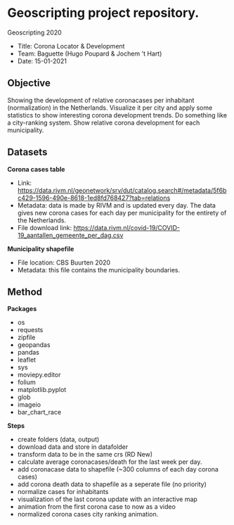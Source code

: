 # Geoscripting project repository.
Geoscripting 2020 
- Title: Corona Locator & Development
- Team: Baguette (Hugo Poupard & Jochem 't Hart)
- Date: 15-01-2021

## Objective
Showing the development of relative coronacases per inhabitant (normalization) in the Netherlands. Visualize it per city and apply some statistics to show interesting corona development trends. Do something like a city-ranking system. Show relative corona development for each municipality.

## Datasets
**Corona cases table**
- Link: https://data.rivm.nl/geonetwork/srv/dut/catalog.search#/metadata/5f6bc429-1596-490e-8618-1ed8fd768427?tab=relations
- Metadata: data is made by RIVM and is updated every day. The data gives new corona cases for each day per municipality for the entirety of the Netherlands.
- File download link: https://data.rivm.nl/covid-19/COVID-19_aantallen_gemeente_per_dag.csv

**Municipality shapefile**
- File location: CBS Buurten 2020
- Metadata: this file contains the municipality boundaries.

## Method
**Packages**
- os
- requests
- zipfile 
- geopandas
- pandas
- leaflet
- sys
- moviepy.editor
- folium
- matplotlib.pyplot
- glob
- imageio
- bar_chart_race

**Steps**
- create folders (data, output)
- download data and store in datafolder
- transform data to be in the same crs (RD New)
- calculate average coronacases/death for the last week per day.
- add coronacase data to shapefile (~300 columns of each day corona cases)
- add corona death data to shapefile as a seperate file (no priority)
- normalize cases for inhabitants
- visualization of the last corona update with an interactive map
- animation from the first corona case to now as a video
- normalized corona cases city ranking animation.
